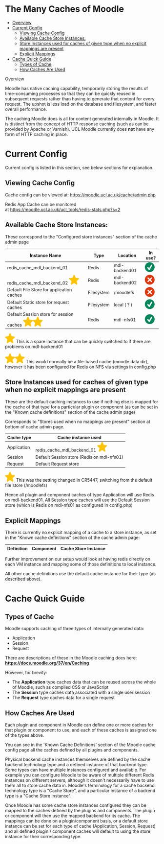 # The Many Caches of Moodle

-   [Overview](#TheManyCachesofMoodle-Overview)
-   [Current Config](#TheManyCachesofMoodle-CurrentConfig)
    -   [Viewing Cache Config](#TheManyCachesofMoodle-ViewingCacheConfig)
    -   [Available Cache Store Instances:](#TheManyCachesofMoodle-AvailableCacheStoreInstances:)
    -   [Store Instances used for caches of given type when no explicit mappings are present](#TheManyCachesofMoodle-StoreInstancesusedforcachesofgiventypewhennoexplicitmappingsarepresent)
    -   [Explicit Mappings](#TheManyCachesofMoodle-ExplicitMappings)
-   [Cache Quick Guide](#TheManyCachesofMoodle-CacheQuickGuide)
    -   [Types of Cache](#TheManyCachesofMoodle-TypesofCache)
    -   [How Caches Are Used](#TheManyCachesofMoodle-HowCachesAreUsed)

Overview

Moodle has native caching capability, temporarily storing the results of time-consuming processes so that they can be quickly reused in subsequent requests rather than having to generate that content for every request. The upshot is less load on the database and filesystem, and faster overall performance.

The caching Moodle does is all for content generated internally in Moodle. It is distinct from the concept of HTTP response caching (such as can be provided by Apache or Varnish). UCL Moodle currently does **not** have any form of HTTP caching in place.

# Current Config

Current config is listed in this section, see below sections for explanation.

## Viewing Cache Config

Cache config can be viewed at: <https://moodle.ucl.ac.uk/cache/admin.php>

Redis App Cache can be monitored at <https://moodle.ucl.ac.uk/ucl_tools/redis-stats.php?s=2>

## Available Cache Store Instances:

These correspond to the "Configured store instances" section of the cache admin page

| Instance Name                                                                                                                                                                                                                                           | Type       | Location      | In use?                                                                                      |
|---------------------------------------------------------------------------------------------------------------------------------------------------------------------------------------------------------------------------------------------------------|------------|---------------|----------------------------------------------------------------------------------------------|
| redis\_cache\_mdl\_backend\_01                                                                                                                                                                                                                          | Redis      | mdl-backend01 | <img src="images/icons/emoticons/check.svg" alt="(tick)" class="emoticon emoticon-tick" />   |
| redis\_cache\_mdl\_backend\_02 <img src="images/icons/emoticons/star_yellow.svg" alt="(star)" class="emoticon emoticon-yellow-star" />                                                                                                                  | Redis      | mdl-backend02 | <img src="images/icons/emoticons/error.svg" alt="(error)" class="emoticon emoticon-cross" /> |
| Default File Store for application caches                                                                                                                                                                                                               | Filesystem | /moodlefs     | <img src="images/icons/emoticons/error.svg" alt="(error)" class="emoticon emoticon-cross" /> |
| Default Static store for request caches                                                                                                                                                                                                                 | Filesystem | local ( ? )   | <img src="images/icons/emoticons/check.svg" alt="(tick)" class="emoticon emoticon-tick" />   |
| Default Session store for session caches <img src="images/icons/emoticons/star_yellow.svg" alt="(star)" class="emoticon emoticon-yellow-star" /><img src="images/icons/emoticons/star_yellow.svg" alt="(star)" class="emoticon emoticon-yellow-star" /> | Redis      | mdl-nfs01     | <img src="images/icons/emoticons/check.svg" alt="(tick)" class="emoticon emoticon-tick" />   |

<img src="images/icons/emoticons/star_yellow.svg" alt="(star)" class="emoticon emoticon-yellow-star" /> This is a spare instance that can be quickly switched to if there are problems on mdl-backend01

<img src="images/icons/emoticons/star_yellow.svg" alt="(star)" class="emoticon emoticon-yellow-star" /><img src="images/icons/emoticons/star_yellow.svg" alt="(star)" class="emoticon emoticon-yellow-star" /> This would normally be a file-based cache (moodle data dir), however it has been configured for Redis on NFS via settings in config.php

## Store Instances used for caches of given type when no explicit mappings are present

These are the default caching instances to use if nothing else is mapped for the cache of that type for a particular plugin or component (as can be set in the "Known cache definitions" section of the cache admin page)

Corresponds to "Stores used when no mappings are present" section at bottom of cache admin page.

| Cache type  | Cache instance used                                                                                                                    |
|-------------|----------------------------------------------------------------------------------------------------------------------------------------|
| Application | redis\_cache\_mdl\_backend\_01 <img src="images/icons/emoticons/star_yellow.svg" alt="(star)" class="emoticon emoticon-yellow-star" /> |
| Session     | Default Session store (Redis on mdl-nfs01)                                                                                             |
| Request     | Default Request store                                                                                                                  |

<img src="images/icons/emoticons/star_yellow.svg" alt="(star)" class="emoticon emoticon-yellow-star" /> This was the setting changed in CR5447, switching from the default file store (/moodlefs)

Hence all plugin and component caches of type Application will use Redis on mdl-backend01. All Session type caches will use the Default Session store (which is Redis on mdl-nfs01 as configured in config.php)

## Explicit Mappings

There is currently no explicit mapping of a cache to a store instance, as set in the "Known cache definitions" section of the cache admin page:

| Definition | Component | Cache Store Instance |
|------------|-----------|----------------------|

Further improvement on our setup would look at having redis directly on each VM instance and mapping some of those definitions to local instance.

All other cache definitions use the default cache instance for their type (as described above).

# Cache Quick Guide

## Types of Cache

Moodle supports caching of three types of internally generated data:

-   Application
-   Session
-   Request

There are descriptions of these in the Moodle caching docs here: **<https://docs.moodle.org/37/en/Caching>**

However, for brevity:

-   The **Application** type caches data that can be reused across the whole of Moodle, such as compiled CSS or JavaScript
-   The **Session** type caches data associated with a single user session
-   The **Request** type caches data for a single request

## How Caches Are Used

Each plugin and component in Moodle can define one or more caches for that plugin or component to use, and each of these caches is assigned one of the types above.

You can see in the 'Known Cache Definitions' section of the Moodle cache config page all the caches defined by all plugins and components.

Physical backend cache instances themselves are defined by the cache backend technology type and a defined instance of that backend type. Some types can have multiple instances configured and available. For example you can configure Moodle to be aware of multiple different Redis instances on different servers, although it doesn't necessarily have to use them all to store cache data in. Moodle's terminology for a cache backend technology type is a "Cache Store", and a particular instance of a backend type is a "Cache Store Instance".

Once Moodle has some cache store instances configured they can be mapped to the caches defined by the plugins and components. The plugin or component will then use the mapped backend for its cache. The mappings can be done on a plugin/component basis, or a default store instance can be set for each type of cache (Application, Session, Request) and all defined plugin / component caches will default to using the store instance for their corresponding type.
